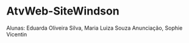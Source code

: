 # AtvWeb-SiteWindson
 Alunas: Eduarda Oliveira Silva, Maria Luiza Souza Anunciação, Sophie Vicentin 
